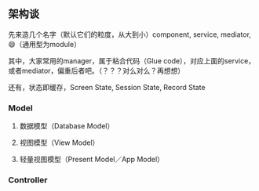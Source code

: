 ## 架构谈

先来造几个名字（默认它们的粒度，从大到小）component, service, mediator, 😄（通用型为module）

其中，大家常用的manager，属于粘合代码（Glue code），对应上面的service，或者mediator，偏重后者吧。（？？？对么对么？再想想）

还有，状态即缓存，Screen State, Session State, Record State

### Model

1. 数据模型（Database Model）

2. 视图模型（View Model）

3. 轻量视图模型（Present Model／App Model）

### Controller

###
